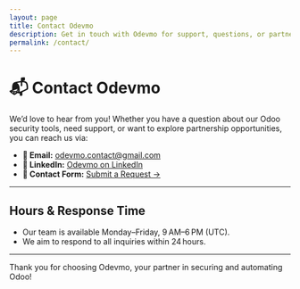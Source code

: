 ```yaml
---
layout: page
title: Contact Odevmo
description: Get in touch with Odevmo for support, questions, or partnership opportunities. Email, LinkedIn, or fill out our contact form.
permalink: /contact/
---
```


# 📬 Contact Odevmo

We’d love to hear from you! Whether you have a question about our Odoo security tools, need support, or want to explore partnership opportunities, you can reach us via:

- **📧 Email:** [odevmo.contact@gmail.com](mailto:odevmo.contact@gmail.com)  
- **💼 LinkedIn:** [Odevmo on LinkedIn](https://www.linkedin.com/company/odevmo)  
- **📝 Contact Form:** [Submit a Request →](https://forms.gle/jK8STLxwAtfKVdbs9)

---

## Hours & Response Time

- Our team is available Monday–Friday, 9 AM–6 PM (UTC).  
- We aim to respond to all inquiries within 24 hours.


---

Thank you for choosing Odevmo, your partner in securing and automating Odoo!
